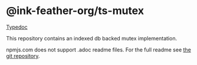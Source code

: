 # @ink-feather-org/ts-mutex

[Typedoc](https://ink-feather-org.github.io/ts-mutex/)

This repository contains an indexed db backed mutex implementation.

npmjs.com does not support .adoc readme files.
For the full readme see [the git repository](https://github.com/ink-feather-org/ts-mutex).

